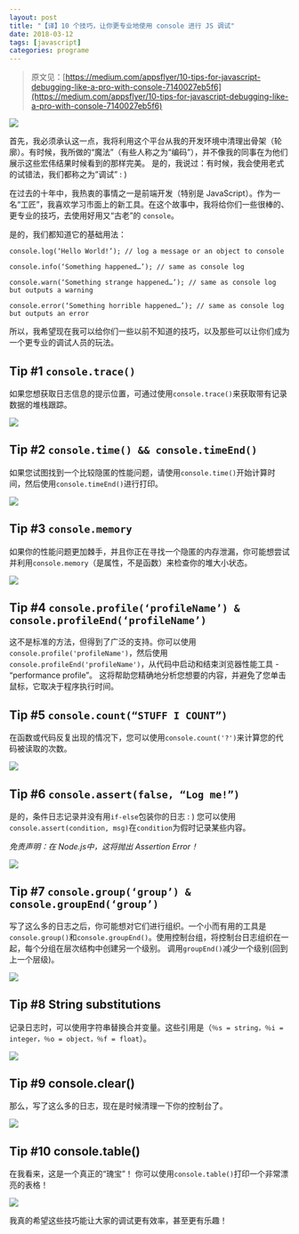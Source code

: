 ```yaml
---
layout: post
title: "【译】10 个技巧，让你更专业地使用 console 进行 JS 调试"
date: 2018-03-12
tags: [javascript]
categories: programe
---
```


> 原文见：[https://medium.com/appsflyer/10-tips-for-javascript-debugging-like-a-pro-with-console-7140027eb5f6](https://medium.com/appsflyer/10-tips-for-javascript-debugging-like-a-pro-with-console-7140027eb5f6)

![](https://cdn-images-1.medium.com/max/1600/1*sQy6GT_F86lYw6wrcZbQpA.png)

首先，我必须承认这一点，我将利用这个平台从我的开发环境中清理出骨架（轮廓）。有时候，我所做的“魔法”（有些人称之为“编码”），并不像我的同事在为他们展示这些宏伟结果时候看到的那样完美。 是的，我说过：有时候，我会使用老式的试错法，我们都称之为”调试” : )

在过去的十年中，我热衷的事情之一是前端开发（特别是 JavaScript）。作为一名“工匠”，我喜欢学习市面上的新工具。在这个故事中，我将给你们一些很棒的、更专业的技巧，去使用好用又“古老”的 `console`。

是的，我们都知道它的基础用法：

````
console.log(‘Hello World!’); // log a message or an object to console

console.info(‘Something happened…’); // same as console log

console.warn(‘Something strange happened…’); // same as console log but outputs a warning

console.error(‘Something horrible happened…’); // same as console log but outputs an error
````

所以，我希望现在我可以给你们一些以前不知道的技巧，以及那些可以让你们成为一个更专业的调试人员的玩法。

[](#Tip-1-console-trace "Tip #1 console.trace()")**Tip #1 `console.trace()`**
-----------------------------------------------------------------------------

如果您想获取日志信息的提示位置，可通过使用`console.trace()`来获取带有记录数据的堆栈跟踪。

![](https://cdn-images-1.medium.com/max/1600/0*i5mmn3ue74QSw43a.)

[](#Tip-2-console-time-amp-amp-console-timeEnd "Tip #2 console.time() && console.timeEnd()")**Tip #2 `console.time() && console.timeEnd()`**
--------------------------------------------------------------------------------------------------------------------------------------------

如果您试图找到一个比较隐匿的性能问题，请使用`console.time()`开始计算时间，然后使用`console.timeEnd()`进行打印。

![](https://cdn-images-1.medium.com/max/1600/0*_sjTwH0wheUnTNwS.)

[](#Tip-3-console-memory "Tip #3 console.memory")**Tip #3 `console.memory`**
----------------------------------------------------------------------------

如果你的性能问题更加棘手，并且你正在寻找一个隐匿的内存泄漏，你可能想尝试并利用`console.memory`（是属性，不是函数）来检查你的堆大小状态。

![](https://cdn-images-1.medium.com/max/1600/0*TwZCRQT00_M_whPx.)

[](#Tip-4-console-profile-‘profileName’-amp-console-profileEnd-‘profileName’ "Tip #4 console.profile(‘profileName’) & console.profileEnd(‘profileName’)")**Tip #4 `console.profile(‘profileName’) & console.profileEnd(‘profileName’)`**
----------------------------------------------------------------------------------------------------------------------------------------------------------------------------------------------------------------------------------------

这不是标准的方法，但得到了广泛的支持。你可以使用`console.profile('profileName')`，然后使用`console.profileEnd('profileName')`，从代码中启动和结束浏览器性能工具 \- “performance profile”。 这将帮助您精确地分析您想要的内容，并避免了您单击鼠标，它取决于程序执行时间。

[](#Tip-5-console-count-“STUFF-I-COUNT” "Tip #5 console.count(“STUFF I COUNT”)")**Tip #5 `console.count(“STUFF I COUNT”)`**
---------------------------------------------------------------------------------------------------------------------------

在函数或代码反复出现的情况下，您可以使用`console.count('?')`来计算您的代码被读取的次数。

![](https://cdn-images-1.medium.com/max/1600/0*2qPLnMbPnEEEd-ZI.)

[](#Tip-6-console-assert-false-“Log-me-” "Tip #6 console.assert(false, “Log me!”)")**Tip #6 `console.assert(false, “Log me!”)`**
--------------------------------------------------------------------------------------------------------------------------------

是的，条件日志记录并没有用`if-else`包装你的日志 : )
您可以使用`console.assert(condition, msg)`在`condition`为假时记录某些内容。

_免责声明：在 Node.js中，这将抛出 Assertion Error！_

![](https://cdn-images-1.medium.com/max/1600/0*YT5ZhiTxIPZyvQaQ.)

[](#Tip-7-console-group-‘group’-amp-console-groupEnd-‘group’ "Tip #7 console.group(‘group’) & console.groupEnd(‘group’)")**Tip #7 `console.group(‘group’) & console.groupEnd(‘group’)`**
----------------------------------------------------------------------------------------------------------------------------------------------------------------------------------------

写了这么多的日志之后，你可能想对它们进行组织。一个小而有用的工具是`console.group()`和`console.groupEnd()`。使用控制台组，将控制台日志组织在一起，每个分组在层次结构中创建另一个级别。 调用`groupEnd()`减少一个级别(回到上一个层级)。

![](https://cdn-images-1.medium.com/max/1600/0*Y401GVdaEuhYlLWw.)

[](#Tip-8-String-substitutions "Tip #8 String substitutions")**Tip #8 String substitutions**
--------------------------------------------------------------------------------------------

记录日志时，可以使用字符串替换合并变量。这些引用是（`％s = string，％i = integer，％o = object，％f = float`）。

![](https://cdn-images-1.medium.com/max/1600/0*eYUWJnjCq1lZjOQA.)

[](#Tip-9-console-clear "Tip #9 console.clear()")**Tip #9 console.clear()**
---------------------------------------------------------------------------

那么，写了这么多的日志，现在是时候清理一下你的控制台了。

![](https://cdn-images-1.medium.com/max/1600/0*sWJyvxQqHFjfdjTP.)

[](#Tip-10-console-table "Tip #10 console.table()")**Tip #10 console.table()**
------------------------------------------------------------------------------

在我看来，这是一个真正的“瑰宝”！ 你可以使用`console.table()`打印一个非常漂亮的表格！

![](https://cdn-images-1.medium.com/max/1600/0*FhsbYcmkDt7jLJl4.)

我真的希望这些技巧能让大家的调试更有效率，甚至更有乐趣！